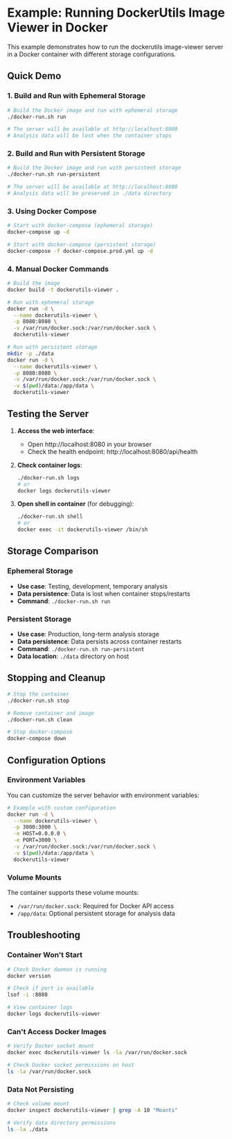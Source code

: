 # Example: Running DockerUtils Image Viewer in Docker

This example demonstrates how to run the dockerutils image-viewer server in a Docker container with different storage configurations.

## Quick Demo

### 1. Build and Run with Ephemeral Storage

```bash
# Build the Docker image and run with ephemeral storage
./docker-run.sh run

# The server will be available at http://localhost:8080
# Analysis data will be lost when the container stops
```

### 2. Build and Run with Persistent Storage

```bash
# Build the Docker image and run with persistent storage
./docker-run.sh run-persistent

# The server will be available at http://localhost:8080
# Analysis data will be preserved in ./data directory
```

### 3. Using Docker Compose

```bash
# Start with docker-compose (ephemeral storage)
docker-compose up -d

# Start with docker-compose (persistent storage)
docker-compose -f docker-compose.prod.yml up -d
```

### 4. Manual Docker Commands

```bash
# Build the image
docker build -t dockerutils-viewer .

# Run with ephemeral storage
docker run -d \
  --name dockerutils-viewer \
  -p 8080:8080 \
  -v /var/run/docker.sock:/var/run/docker.sock \
  dockerutils-viewer

# Run with persistent storage
mkdir -p ./data
docker run -d \
  --name dockerutils-viewer \
  -p 8080:8080 \
  -v /var/run/docker.sock:/var/run/docker.sock \
  -v $(pwd)/data:/app/data \
  dockerutils-viewer
```

## Testing the Server

1. **Access the web interface**:
   - Open http://localhost:8080 in your browser
   - Check the health endpoint: http://localhost:8080/api/health

2. **Check container logs**:
   ```bash
   ./docker-run.sh logs
   # or
   docker logs dockerutils-viewer
   ```

3. **Open shell in container** (for debugging):
   ```bash
   ./docker-run.sh shell
   # or
   docker exec -it dockerutils-viewer /bin/sh
   ```

## Storage Comparison

### Ephemeral Storage
- **Use case**: Testing, development, temporary analysis
- **Data persistence**: Data is lost when container stops/restarts
- **Command**: `./docker-run.sh run`

### Persistent Storage
- **Use case**: Production, long-term analysis storage
- **Data persistence**: Data persists across container restarts
- **Command**: `./docker-run.sh run-persistent`
- **Data location**: `./data` directory on host

## Stopping and Cleanup

```bash
# Stop the container
./docker-run.sh stop

# Remove container and image
./docker-run.sh clean

# Stop docker-compose
docker-compose down
```

## Configuration Options

### Environment Variables

You can customize the server behavior with environment variables:

```bash
# Example with custom configuration
docker run -d \
  --name dockerutils-viewer \
  -p 3000:3000 \
  -e HOST=0.0.0.0 \
  -e PORT=3000 \
  -v /var/run/docker.sock:/var/run/docker.sock \
  -v $(pwd)/data:/app/data \
  dockerutils-viewer
```

### Volume Mounts

The container supports these volume mounts:

- `/var/run/docker.sock`: Required for Docker API access
- `/app/data`: Optional persistent storage for analysis data

## Troubleshooting

### Container Won't Start

```bash
# Check Docker daemon is running
docker version

# Check if port is available
lsof -i :8080

# View container logs
docker logs dockerutils-viewer
```

### Can't Access Docker Images

```bash
# Verify Docker socket mount
docker exec dockerutils-viewer ls -la /var/run/docker.sock

# Check Docker socket permissions on host
ls -la /var/run/docker.sock
```

### Data Not Persisting

```bash
# Check volume mount
docker inspect dockerutils-viewer | grep -A 10 "Mounts"

# Verify data directory permissions
ls -la ./data
```
